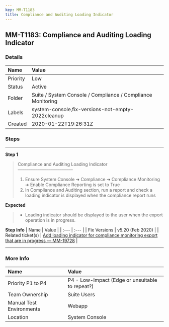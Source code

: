 ```yaml
---
key: MM-T1183
title: Compliance and Auditing Loading Indicator
---
```


## MM-T1183: Compliance and Auditing Loading Indicator

### Details

| Name     | Value                                                       |
| :------- | :---------------------------------------------------------- |
| Priority | Low                                                         |
| Status   | Active                                                      |
| Folder   | Suite / System Console / Compliance / Compliance Monitoring |
| Labels   | system-console,fix-versions-not-empty-2022cleanup           |
| Created  | 2020-01-22T19:26:31Z                                        |

### Steps

<hr/>

**Step 1**

> <article>Compliance and Auditing Loading Indicator<br>–––––––––––––––––––––––––<ol><li>Ensure System Console ➜ Compliance ➜ Compliance Monitoring ➜ Enable Compliance Reporting is set to True</li><li>In Compliance and Auditing section, run a report and check a loading indicator is displayed when the compliance report runs</li></ol></article>

**Expected**

> <article><ul><li>Loading indicator should be displayed to the user when the export operation is in progress.</li></ul></article>

**Step Info**
| Name | Value |
| :--- | :--- |
| Fix Versions | v5.20 (Feb 2020) |
| Related ticket(s) | <a href="http://19https%3A//mattermost.atlassian.net/browse/MM-728">Add loading indicator for compliance monitoring export that are in progress — MM-19728</a> |

<hr/>

### More Info

| Name                     | Value                                           |
| :----------------------- | :---------------------------------------------- |
| Priority P1 to P4        | P4 - Low-Impact (Edge or unsuitable to repeat?) |
| Team Ownership           | Suite Users                                     |
| Manual Test Environments | Webapp                                          |
| Location                 | System Console                                  |
